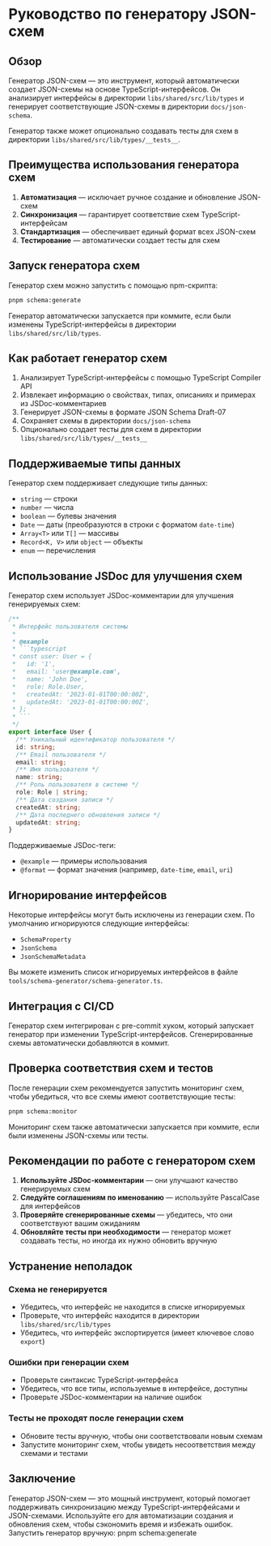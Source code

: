 # Руководство по генератору JSON-схем

## Обзор

Генератор JSON-схем — это инструмент, который автоматически создает JSON-схемы на основе TypeScript-интерфейсов. Он анализирует интерфейсы в директории `libs/shared/src/lib/types` и генерирует соответствующие JSON-схемы в директории `docs/json-schema`.

Генератор также может опционально создавать тесты для схем в директории `libs/shared/src/lib/types/__tests__`.

## Преимущества использования генератора схем

1. **Автоматизация** — исключает ручное создание и обновление JSON-схем
2. **Синхронизация** — гарантирует соответствие схем TypeScript-интерфейсам
3. **Стандартизация** — обеспечивает единый формат всех JSON-схем
4. **Тестирование** — автоматически создает тесты для схем

## Запуск генератора схем

Генератор схем можно запустить с помощью npm-скрипта:

```bash
pnpm schema:generate
```

Генератор автоматически запускается при коммите, если были изменены TypeScript-интерфейсы в директории `libs/shared/src/lib/types`.

## Как работает генератор схем

1. Анализирует TypeScript-интерфейсы с помощью TypeScript Compiler API
2. Извлекает информацию о свойствах, типах, описаниях и примерах из JSDoc-комментариев
3. Генерирует JSON-схемы в формате JSON Schema Draft-07
4. Сохраняет схемы в директории `docs/json-schema`
5. Опционально создает тесты для схем в директории `libs/shared/src/lib/types/__tests__`

## Поддерживаемые типы данных

Генератор схем поддерживает следующие типы данных:

- `string` — строки
- `number` — числа
- `boolean` — булевы значения
- `Date` — даты (преобразуются в строки с форматом `date-time`)
- `Array<T>` или `T[]` — массивы
- `Record<K, V>` или `object` — объекты
- `enum` — перечисления

## Использование JSDoc для улучшения схем

Генератор схем использует JSDoc-комментарии для улучшения генерируемых схем:

````typescript
/**
 * Интерфейс пользователя системы
 *
 * @example
 * ```typescript
 * const user: User = {
 *   id: '1',
 *   email: 'user@example.com',
 *   name: 'John Doe',
 *   role: Role.User,
 *   createdAt: '2023-01-01T00:00:00Z',
 *   updatedAt: '2023-01-01T00:00:00Z',
 * };
 * ```
 */
export interface User {
  /** Уникальный идентификатор пользователя */
  id: string;
  /** Email пользователя */
  email: string;
  /** Имя пользователя */
  name: string;
  /** Роль пользователя в системе */
  role: Role | string;
  /** Дата создания записи */
  createdAt: string;
  /** Дата последнего обновления записи */
  updatedAt: string;
}
````

Поддерживаемые JSDoc-теги:

- `@example` — примеры использования
- `@format` — формат значения (например, `date-time`, `email`, `uri`)

## Игнорирование интерфейсов

Некоторые интерфейсы могут быть исключены из генерации схем. По умолчанию игнорируются следующие интерфейсы:

- `SchemaProperty`
- `JsonSchema`
- `JsonSchemaMetadata`

Вы можете изменить список игнорируемых интерфейсов в файле `tools/schema-generator/schema-generator.ts`.

## Интеграция с CI/CD

Генератор схем интегрирован с pre-commit хуком, который запускает генератор при изменении TypeScript-интерфейсов. Сгенерированные схемы автоматически добавляются в коммит.

## Проверка соответствия схем и тестов

После генерации схем рекомендуется запустить мониторинг схем, чтобы убедиться, что все схемы имеют соответствующие тесты:

```bash
pnpm schema:monitor
```

Мониторинг схем также автоматически запускается при коммите, если были изменены JSON-схемы или тесты.

## Рекомендации по работе с генератором схем

1. **Используйте JSDoc-комментарии** — они улучшают качество генерируемых схем
2. **Следуйте соглашениям по именованию** — используйте PascalCase для интерфейсов
3. **Проверяйте сгенерированные схемы** — убедитесь, что они соответствуют вашим ожиданиям
4. **Обновляйте тесты при необходимости** — генератор может создавать тесты, но иногда их нужно обновить вручную

## Устранение неполадок

### Схема не генерируется

- Убедитесь, что интерфейс не находится в списке игнорируемых
- Проверьте, что интерфейс находится в директории `libs/shared/src/lib/types`
- Убедитесь, что интерфейс экспортируется (имеет ключевое слово `export`)

### Ошибки при генерации схем

- Проверьте синтаксис TypeScript-интерфейса
- Убедитесь, что все типы, используемые в интерфейсе, доступны
- Проверьте JSDoc-комментарии на наличие ошибок

### Тесты не проходят после генерации схем

- Обновите тесты вручную, чтобы они соответствовали новым схемам
- Запустите мониторинг схем, чтобы увидеть несоответствия между схемами и тестами

## Заключение

Генератор JSON-схем — это мощный инструмент, который помогает поддерживать синхронизацию между TypeScript-интерфейсами и JSON-схемами. Используйте его для автоматизации создания и обновления схем, чтобы сэкономить время и избежать ошибок.
Запустить генератор вручную: pnpm schema:generate
